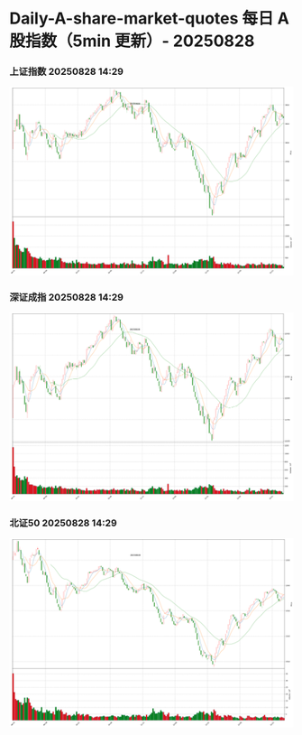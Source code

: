 
# Daily-A-share-market-quotes 每日 A 股指数（5min 更新）- 20250828

### 上证指数 20250828 14:29
![](./fig/2025/8/20250828-sh000001.png)

### 深证成指 20250828 14:29
![](./fig/2025/8/20250828-sz399001.png)

### 北证50 20250828 14:29
![](./fig/2025/8/20250828-bj899050.png)
